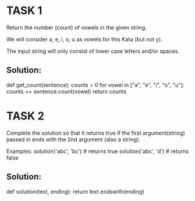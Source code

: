 # TASK 1
 Return the number (count) of vowels in the given string.

We will consider a, e, i, o, u as vowels for this Kata (but not y).

The input string will only consist of lower case letters and/or spaces.
## Solution:
def get_count(sentence): 
    counts = 0
    for vowel in ["a", "e", "i", "o", "u"]:
        counts += sentence.count(vowel)
    return counts

    

# TASK 2
Complete the solution so that it returns true if the first argument(string) passed in ends with the 2nd argument (also a string).

Examples:
solution('abc', 'bc') # returns true
solution('abc', 'd') # returns false
## Solution:
def solution(text, ending):
    return text.endswith(ending)
